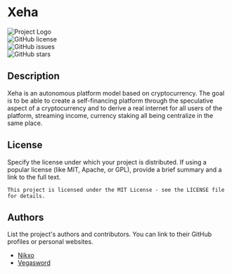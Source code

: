 # Xeha

![Project Logo](link-to-logo)  
![GitHub license](https://img.shields.io/github/license/your-username/your-repo)  
![GitHub issues](https://img.shields.io/github/issues/your-username/your-repo)  
![GitHub stars](https://img.shields.io/github/stars/your-username/your-repo)

## Description

Xeha is an autonomous platform model based on cryptocurrency. The goal is to be able to create a self-financing platform through the speculative aspect of a cryptocurrency and to derive a real internet for all users of the platform, streaming income, currency staking all being centralize in the same place.

## License

Specify the license under which your project is distributed. If using a popular license (like MIT, Apache, or GPL), provide a brief summary and a link to the full text.

```text
This project is licensed under the MIT License - see the LICENSE file for details.
```

## Authors

List the project's authors and contributors. You can link to their GitHub profiles or personal websites.

- [Nikxo](https://github.com/nikxo)
- [Vegasword](https://github.com/vegasword)
